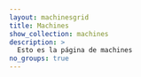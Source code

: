 ```yaml
---
layout: machinesgrid
title: Machines
show_collection: machines
description: >
  Esto es la página de machines
no_groups: true
---
```

